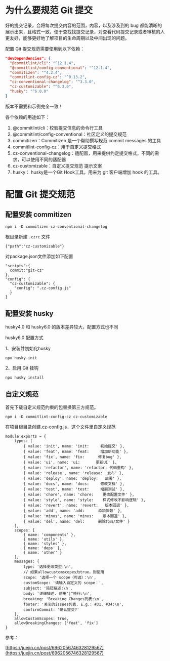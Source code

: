 # 为什么要规范 Git 提交

好的提交记录，会将每次提交内容的范围，内容，以及涉及到的 bug 都能清晰的展示出来，且格式一致，便于查找找提交记录，对查看代码提交记录或者审核的人更友好，能够更好地了解项目的生命周期以及中间出现的问题。

配置 Git 提交规范需要使用到以下依赖：
```json
"devDependencies": {
  "@commitlint/cli": "^12.1.4",
  "@commitlint/config-conventional": "^12.1.4",
  "commitizen": "^4.2.4",
  "commitlint-config-cz": "^0.13.2",
  "cz-conventional-changelog": "^3.3.0",
  "cz-customizable": "^6.3.0",
  "husky": "^6.0.0"
}
```

版本不需要和示例完全一致！

各个依赖的用途如下：

1. @commitlint/cli：校验提交信息的命令行工具
2. @commitlint/config-conventional：社区定义的提交规范
3. commitizen：Commitizen 是一个帮助撰写规范 commit messages 的工具
4. commitlint-config-cz：用于自定义提交格式
5. cz-conventional-changelog：适配器，用来提供约定提交格式，不同的需求，可以使用不同的适配器
6. cz-customizable：自定义提交规范 提示文案
7. husky： husky是一个Git Hook工具，用来为 git 客户端增加 hook 的工具。

# 配置 Git 提交规范

## 配置安装 commitizen

```
npm i -D commitizen cz-conventional-changelog
```

根目录新建 ```.czrc``` 文件

```
{"path":"cz-customizable"}
```

对package.json文件添加如下配置

```
"scripts":{
  commit:"git-cz"
},
"config": {
  "cz-customizable": {
    "config": ".cz-config.js"
  }
}
```

## 配置安装 husky

husky4.0 和 husky6.0 的版本差异较大，配置方式也不同

husky6.0 配置方式

1、安装并初始化husky

```
npx husky-init
```

2、启用 Git 挂钩

```
npx husky install
```

## 自定义规范

首先下载自定义规范约束的包替换第三方规范。

```
npm i -D commitlint-config-cz cz-customizable
```

在项目根目录创建.cz-config.js，这个文件里自定义规范

```
module.exports = {
	types: [
		{ value: 'init', name: 'init:     初始提交' },
		{ value: 'feat', name: 'feat:     增加新功能' },
		{ value: 'fix', name: 'fix:      修复bug' },
		{ value: 'ui', name: 'ui:       更新UI' },
		{ value: 'refactor', name: 'refactor: 代码重构' },
		{ value: 'release', name: 'release:  发布' },
		{ value: 'deploy', name: 'deploy:   部署' },
		{ value: 'docs', name: 'docs:     修改文档' },
		{ value: 'test', name: 'test:     增删测试' },
		{ value: 'chore', name: 'chore:    更改配置文件' },
		{ value: 'style', name: 'style:    样式修改不影响逻辑' },
		{ value: 'revert', name: 'revert:   版本回退' },
		{ value: 'add', name: 'add:      添加依赖' },
		{ value: 'minus', name: 'minus:    版本回退' },
		{ value: 'del', name: 'del:      删除代码/文件' }
	],
	scopes: [
		{ name: 'components' },
		{ name: 'utils' },
		{ name: 'styles' },
		{ name: 'deps' },
		{ name: 'other' }
	],
	messages: {
		type: '选择更改类型:\n',
		// 如果allowcustomscopes为true，则使用
		scope: '选择一个 scope（可选）：\n',
		customScope: '请输入自定义的 scope：',
		subject: '简短描述:\n',
		body: '详细描述. 使用"|"换行:\n',
		breaking: 'Breaking Changes列表:\n',
		footer: '关闭的issues列表. E.g.: #31, #34:\n',
		confirmCommit: '确认提交?'
	},
	allowCustomScopes: true,
	allowBreakingChanges: ['feat', 'fix']
}
```

参考：

[https://juejin.cn/post/6962056746328129567](https://juejin.cn/post/6962056746328129567)